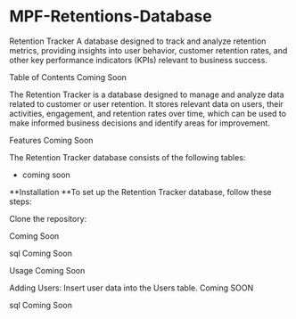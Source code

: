# MPF-Retentions-Database

Retention Tracker
A database designed to track and analyze retention metrics, providing insights into user behavior, customer retention rates, and other key performance indicators (KPIs) relevant to business success.

Table of Contents
Coming Soon

The Retention Tracker is a database designed to manage and analyze data related to customer or user retention. It stores relevant data on users, their activities, engagement, and retention rates over time, which can be used to make informed business decisions and identify areas for improvement.

Features
Coming Soon

The Retention Tracker database consists of the following tables:

- coming soon

**Installation
**To set up the Retention Tracker database, follow these steps:

Clone the repository:

Coming Soon

sql
Coming Soon

Usage
Coming Soon

Adding Users: Insert user data into the Users table.
Coming SOON

sql
Coming Soon
